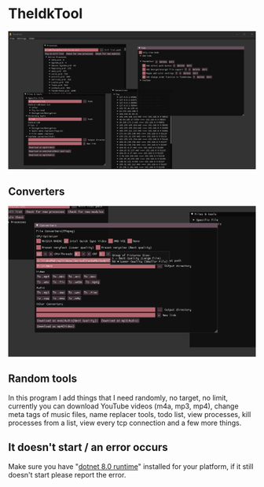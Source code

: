 # TheIdkTool
![Screenshot](Preview.PNG)

## Converters
![Screenshot](PreviewConverters.PNG)

## Random tools
In this program I add things that I need randomly, no target, no limit, currently you can download YouTube videos (m4a, mp3, mp4), change meta tags of music files, name replacer tools, todo list, view processes, kill processes from a list, view every tcp connection and a few more things.

## It doesn't start / an error occurs
Make sure you have "[dotnet 8.0 runtime](https://dotnet.microsoft.com/en-us/download/dotnet/8.0)" installed for your platform, if it still doesn't start please report the error.
